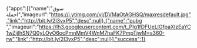 

{"apps":[{"name":"سوق اجملة","imageurl":"https://i.ytimg.com/vi/DVMaOtAGHSQ/maxresdefault.jpg","link":"http://bit.ly/2I3vxP5","desc":null},{"name":"pubg ","imageurl":"https://lh3.googleusercontent.com/t_PIg1fDFUeLlGfpaXIzEaYC1wZijlhSN7Q0yLOyO6ocPmnMmV4WnM7haFK7PmpTjwM=s360-rw","link":"http://bit.ly/2I3vxP5","desc":null}],"success":1}
